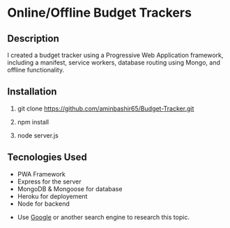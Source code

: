 # Online/Offline Budget Trackers

## Description 

I created a budget tracker using a Progressive Web Application framework, including a manifest, service workers, database routing using Mongo, and offline functionality.


## Installation

1. git clone https://github.com/aminbashir65/Budget-Tracker.git

2. npm install 

3. node server.js

## Tecnologies Used

- PWA Framework
- Express for the server
- MongoDB & Mongoose for database
- Heroku for deployement
- Node for backend

* Use [Google](https://www.google.com) or another search engine to research this topic.